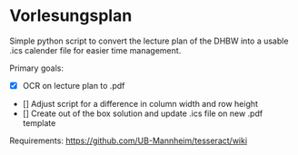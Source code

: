 # Vorlesungsplan
Simple python script to convert the lecture plan of the DHBW into a usable .ics calender file for easier time management.

Primary goals:
* [x] OCR on lecture plan to .pdf
* [] Adjust script for a difference in column width and row height
* [] Create out of the box solution and update .ics file on new .pdf template

Requirements:
https://github.com/UB-Mannheim/tesseract/wiki

